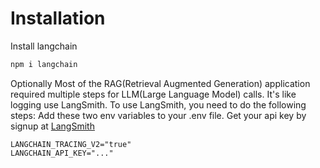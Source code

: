 # Installation

Install langchain

```bash
npm i langchain
```

Optionally
Most of the RAG(Retrieval Augmented Generation) application required multiple steps for LLM(Large Language Model) calls.
It's like logging use LangSmith. To use LangSmith, you need to do the following steps:
Add these two env variables to your .env file. Get your api key by signup at [LangSmith](https://smith.langchain.com/)

```env
LANGCHAIN_TRACING_V2="true"
LANGCHAIN_API_KEY="..."
```
